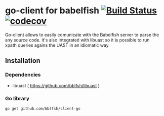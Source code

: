 # go-client for babelfish [![Build Status](https://travis-ci.org/bblfsh/client-go.svg?branch=master)](https://travis-ci.org/bblfsh/client-go) [![codecov](https://codecov.io/gh/bblfsh/client-go/branch/master/graph/badge.svg)](https://codecov.io/gh/bblfsh/client-go)

Go-client allows to easily comunicate with the Babelfish server to parse the any source code.
It's also integrated with libuast so it is possible to run xpath queries agains the UAST in an idiomatic way.


## Installation

### Dependencies

- libuast ( https://github.com/bblfsh/libuast )

### Go library

```
go get github.com/bblfsh/client-go
```
